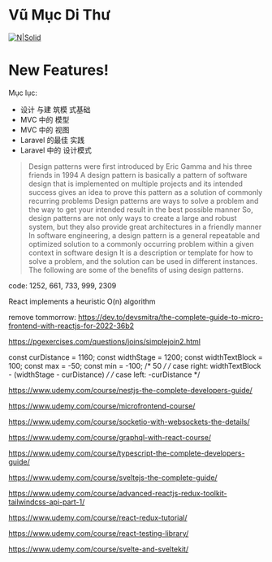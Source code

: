 # Vũ Mục Di Thư

[![N|Solid](https://cldup.com/dTxpPi9lDf.thumb.png)](https://nodesource.com/products/nsolid)

# New Features!
Mục lục:
  - 设计 与建 筑模 式基础
  - MVC 中的 模型
  - MVC 中的 视图
  - Laravel 的最佳 实践
  - Laravel 中的 设计模式
> Design patterns were first introduced by Eric Gamma and his three friends in 1994
> A design pattern is basically a pattern of software design that is implemented on multiple projects
> and its intended success gives an idea to prove this pattern as a solution of commonly recurring problems
> Design patterns are ways to solve a problem and the way to get your intended result in the best possible manner
> So, design patterns are not only ways to create a large and robust system, but they also provide great architectures in a friendly manner
> In software engineering, a design pattern is a general repeatable and optimized solution to a commonly occurring problem within a given context in software design
> It is a description or template for how to solve a problem, and the solution can be used in different instances. The following are some of the benefits of using design patterns.

code: 1252, 661, 733, 999, 2309

React implements a heuristic O(n) algorithm

remove tommorrow:
https://dev.to/devsmitra/the-complete-guide-to-micro-frontend-with-reactjs-for-2022-36b2

https://pgexercises.com/questions/joins/simplejoin2.html

const curDistance = 1160;
const widthStage = 1200;
const widthTextBlock = 100;
const max = -50;
const min = -100;
/* 50 */
/* case right: widthTextBlock - (widthStage - curDistance) */
/* case left: -curDistance */

https://www.udemy.com/course/nestjs-the-complete-developers-guide/

https://www.udemy.com/course/microfrontend-course/

https://www.udemy.com/course/socketio-with-websockets-the-details/

https://www.udemy.com/course/graphql-with-react-course/

https://www.udemy.com/course/typescript-the-complete-developers-guide/

https://www.udemy.com/course/sveltejs-the-complete-guide/

https://www.udemy.com/course/advanced-reactjs-redux-toolkit-tailwindcss-api-part-1/

https://www.udemy.com/course/react-redux-tutorial/

https://www.udemy.com/course/react-testing-library/

https://www.udemy.com/course/svelte-and-sveltekit/
